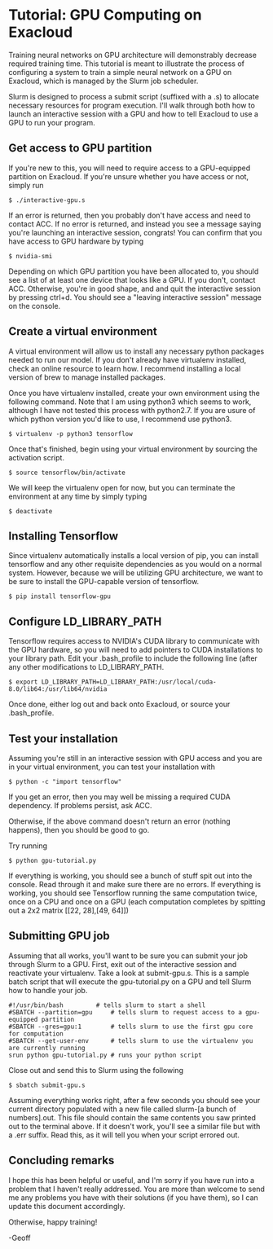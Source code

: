 #	Tutorial: GPU Computing on Exacloud

Training neural networks on GPU architecture will demonstrably decrease required training time.
This tutorial is meant to illustrate the process of configuring a system to train a simple neural network on a GPU on Exacloud, which is managed by the Slurm job scheduler.

Slurm is designed to process a submit script (suffixed with a .s) to allocate necessary resources for program execution.
I'll walk through both how to launch an interactive session with a GPU and how to tell Exacloud to use a GPU to run your program.

##	Get access to GPU partition

If you're new to this, you will need to require access to a GPU-equipped partition on Exacloud.
If you're unsure whether you have access or not, simply run

```
$ ./interactive-gpu.s
```

If an error is returned, then you probably don't have access and need to contact ACC.
If no error is returned, and instead you see a message saying you're launching an interactive session, congrats!
You can confirm that you have access to GPU hardware by typing

```
$ nvidia-smi
```

Depending on which GPU partition you have been allocated to, you should see a list of at least one device that looks like a GPU.
If you don't, contact ACC.
Otherwise, you're in good shape, and and quit the interactive session by pressing ctrl+d.
You should see a "leaving interactive session" message on the console.

##	Create a virtual environment

A virtual environment will allow us to install any necessary python packages needed to run our model.
If you don't already have virtualenv installed, check an online resource to learn how.
I recommend installing a local version of brew to manage installed packages.

Once you have virtualenv installed, create your own environment using the following command.
Note that I am using python3 which seems to work, although I have not tested this process with python2.7.
If you are usure of which python version you'd like to use, I recommend use python3.

```
$ virtualenv -p python3 tensorflow
```

Once that's finished, begin using your virtual environment by sourcing the activation script.

```
$ source tensorflow/bin/activate
```

We will keep the virtualenv open for now, but you can terminate the environment at any time by simply typing

```
$ deactivate
```

##	Installing Tensorflow

Since virtualenv automatically installs a local version of pip, you can install tensorflow and any other requisite dependencies as you would on a normal system.
However, because we will be utilizing GPU architecture, we want to be sure to install the GPU-capable version of tensorflow.

```
$ pip install tensorflow-gpu
```

## Configure LD_LIBRARY_PATH

Tensorflow requires access to NVIDIA's CUDA library to communicate with the GPU hardware, so you will need to add pointers to CUDA installations to your library path.
Edit your .bash_profile to include the following line (after any other modifications to LD_LIBRARY_PATH.

```
$ export LD_LIBRARY_PATH=LD_LIBRARY_PATH:/usr/local/cuda-8.0/lib64:/usr/lib64/nvidia
```

Once done, either log out and back onto Exacloud, or source your .bash_profile.

##	Test your installation

Assuming you're still in an interactive session with GPU access and you are in your virtual environment, you can test your installation with

```
$ python -c "import tensorflow"
```

If you get an error, then you may well be missing a required CUDA dependency.
If problems persist, ask ACC.

Otherwise, if the above command doesn't return an error (nothing happens), then you should be good to go.

Try running

```
$ python gpu-tutorial.py
```

If everything is working, you should see a bunch of stuff spit out into the console.
Read through it and make sure there are no errors. 
If everything is working, you should see Tensorflow running the same computation twice, once on a CPU and once on a GPU (each computation completes by spitting out a 2x2 matrix [[22, 28],[49, 64]])

##	Submitting GPU job

Assuming that all works, you'll want to be sure you can submit your job through Slurm to a GPU.
First, exit out of the interactive session and reactivate your virtualenv.
Take a look at submit-gpu.s.
This is a sample batch script that will execute the gpu-tutorial.py on a GPU and tell Slurm how to handle your job.

```
#!/usr/bin/bash			# tells slurm to start a shell
#SBATCH --partition=gpu 	# tells slurm to request access to a gpu-equipped partition
#SBATCH --gres=gpu:1		# tells slurm to use the first gpu core for computation
#SBATCH --get-user-env		# tells slurm to use the virtualenv you are currently running
srun python gpu-tutorial.py	# runs your python script
```

Close out and send this to Slurm using the following

```
$ sbatch submit-gpu.s
```

Assuming everything works right, after a few seconds you should see your current directory populated with a new file called slurm-[a bunch of numbers].out.
This file should contain the same contents you saw printed out to the terminal above.
If it doesn't work, you'll see a similar file but with a .err suffix.
Read this, as it will tell you when your script errored out.

## Concluding remarks

I hope this has been helpful or useful, and I'm sorry if you have run into a problem that I haven't really addressed.
You are more than welcome to send me any problems you have with their solutions (if you have them), so I can update this document accordingly.

Otherwise, happy training!

-Geoff

